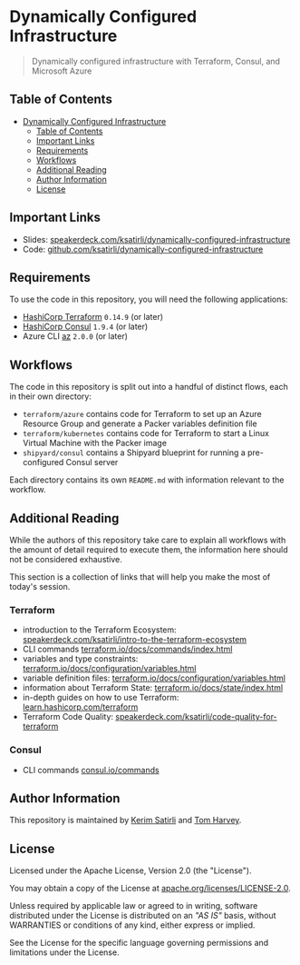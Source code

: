 # Dynamically Configured Infrastructure

> Dynamically configured infrastructure with Terraform, Consul, and Microsoft Azure

## Table of Contents

- [Dynamically Configured Infrastructure](#dynamically-configured-infrastructure)
  - [Table of Contents](#table-of-contents)
  - [Important Links](#important-links)
  - [Requirements](#requirements)
  - [Workflows](#workflows)
  - [Additional Reading](#additional-reading)
  - [Author Information](#author-information)
  - [License](#license)

## Important Links

* Slides: [speakerdeck.com/ksatirli/dynamically-configured-infrastructure](https://speakerdeck.com/ksatirli/dynamically-configured-infrastructure)
* Code: [github.com/ksatirli/dynamically-configured-infrastructure](https://github.com/ksatirli/dynamically-configured-infrastructure)

## Requirements

To use the code in this repository, you will need the following applications:

* [HashiCorp Terraform](https://www.terraform.io/downloads.html) `0.14.9` (or later)
* [HashiCorp Consul](https://www.consul.io/downloads) `1.9.4` (or later)
* Azure CLI [az](https://docs.microsoft.com/en-us/cli/azure/) `2.0.0` (or later)

## Workflows

The code in this repository is split out into a handful of distinct flows, each in their own directory:

* `terraform/azure` contains code for Terraform to set up an Azure Resource Group and generate a Packer variables definition file
* `terraform/kubernetes` contains code for Terraform to start a Linux Virtual Machine with the Packer image
* `shipyard/consul` contains a Shipyard blueprint for running a pre-configured Consul server

Each directory contains its own `README.md` with information relevant to the workflow.

## Additional Reading

While the authors of this repository take care to explain all workflows with the amount of detail required to execute them, the information here should not be considered exhaustive.

This section is a collection of links that will help you make the most of today's session.

### Terraform

* introduction to the Terraform Ecosystem: [speakerdeck.com/ksatirli/intro-to-the-terraform-ecosystem](https://speakerdeck.com/ksatirli/intro-to-the-terraform-ecosystem)
* CLI commands [terraform.io/docs/commands/index.html](https://www.terraform.io/docs/commands/index.html)
* variables and type constraints: [terraform.io/docs/configuration/variables.html](https://www.terraform.io/docs/configuration/variables.html#type-constraints)
* variable definition files: [terraform.io/docs/configuration/variables.html](https://www.terraform.io/docs/configuration/variables.html#variable-definitions-tfvars-files)
* information about Terraform State: [terraform.io/docs/state/index.html](https://www.terraform.io/docs/state/index.html)
* in-depth guides on how to use Terraform: [learn.hashicorp.com/terraform](https://learn.hashicorp.com/terraform)
* Terraform Code Quality: [speakerdeck.com/ksatirli/code-quality-for-terraform](https://speakerdeck.com/ksatirli/code-quality-for-terraform)

### Consul

* CLI commands [consul.io/commands](https://www.consul.io/commands)

## Author Information

This repository is maintained by [Kerim Satirli](https://github.com/ksatirli) and [Tom Harvey](https://github.com/tombuildsstuff).

## License

Licensed under the Apache License, Version 2.0 (the "License").

You may obtain a copy of the License at [apache.org/licenses/LICENSE-2.0](http://www.apache.org/licenses/LICENSE-2.0).

Unless required by applicable law or agreed to in writing, software distributed under the License is distributed on an _"AS IS"_ basis, without WARRANTIES or conditions of any kind, either express or implied.

See the License for the specific language governing permissions and limitations under the License.
